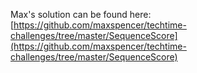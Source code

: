 
Max's solution can be found here: [https://github.com/maxspencer/techtime-challenges/tree/master/SequenceScore](https://github.com/maxspencer/techtime-challenges/tree/master/SequenceScore)